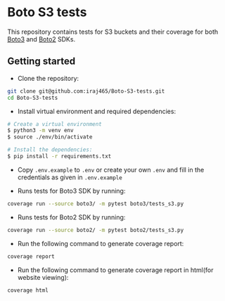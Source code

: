 # Boto S3 tests
This repository contains tests for S3 buckets and their coverage for both [Boto3](https://boto3.amazonaws.com/v1/documentation/api/latest/index.html) and [Boto2](http://boto.cloudhackers.com/en/latest/) SDKs.


## Getting started

* Clone the repository:
```bash
git clone git@github.com:iraj465/Boto-S3-tests.git
cd Boto-S3-tests
```
* Install virtual environment and required dependencies:

```bash
# Create a virtual environment
$ python3 -m venv env
$ source ./env/bin/activate

# Install the dependencies:
$ pip install -r requirements.txt

```
* Copy `.env.example` to `.env` or create your own `.env` and fill in the credentials as given in `.env.example`

* Runs tests for Boto3 SDK by running:
```bash
coverage run --source boto3/ -m pytest boto3/tests_s3.py
```

* Runs tests for Boto2 SDK by running:
```bash
coverage run --source boto2/ -m pytest boto2/tests_s3.py
```

* Run the following command to generate coverage report:
```bash
coverage report
```

* Run the following command to generate coverage report in html(for website viewing):
```bash
coverage html
```
